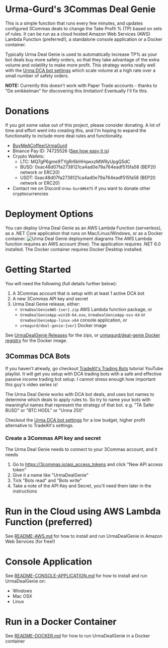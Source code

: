 # Urma-Gurd's 3Commas Deal Genie
This is a simple function that runs every few minutes, and updates configured 3Commas deals to change the Take Profit % (TP) based on sets of rules.  It can be run as a cloud hosted Amazon Web Services (AWS) Lambda Function (preferred!), a standalone console application or a Docker container.

Typically Urma Deal Genie is used to automatically increase TP% as your bot deals buy more safety orders, so that they take advantage of the extra volume and volatility to make more profit. This strategy works really well with the [Urma DCA bot settings](docs/UrmaBotSettings.md) which scale volume at a high rate over a small number of safety orders. 

**NOTE:** Currently this doesn't work with Paper Trade accounts - thanks to "De smikkelman" for discovering this limitation! Eventually I'll fix this.

# Donations
If you got some value out of this project, please consider donating. A lot of time and effort went into creating this, and I'm hoping to expand the functionality to include more deal rules and functionality.
- [BuyMeACoffee/UrmaGurd](https://www.buymeacoffee.com/UrmaGurd)
- Binance Pay ID: 74725526 ([See how easy it is](https://www.binance.com/en/support/faq/b3fa3ae045b9429084203c3a4ff1362f))
- Crypto Wallets:
  - LTC: MQ7gP6gme9TYgRr6kHHqwxzMWRyUpgQ5dC
  - BUSD: 0xac48d07fa2738121ca4ad0e79a764eadf515fa58	(BEP20 network or ERC20)
  - USDT: 0xac48d07fa2738121ca4ad0e79a764eadf515fa58	(BEP20 network or ERC20)
- Contact me on Discord `Urma-Gurd#6475` if you want to donate other cryptocurrencies

# Deployment Options
You can deploy Urma Deal Genie as an AWS Lambda Function (serverless), as a .NET Core application that runs on Mac/Linux/Windows, or as a Docker container.
![Urma Deal Genie deployment diagrams](https://user-images.githubusercontent.com/13062477/147111837-617c9ed1-47a8-43ef-a338-c40e96e5d582.png)
The AWS Lambda function requires an AWS account (free). The application requires .NET 6.0 installed. The Docker container requires Docker Desktop installed. 

# Getting Started
You will need the following (full details further below):
1. A 3Commas account that is setup with at least 1 active DCA bot
1. A new 3Commas API key and secret
1. Urma Deal Genie release, either:
   - `UrmaDealGenieAWS-{ver}.zip` AWS Lambda function package, or
   - `UrmaDealGenieApp-win10-64.exe`, `UrmaDealGenieApp-osx-64` or `UrmaDealGenieApp-linux-x64` console application, or
   - `urmagurd/deal-genie:{ver}` Docker image

See [UrmaDealGenie Releases](https://github.com/UrmaGurd/UrmaDealGenie/releases) for the zips, or [urmagurd/deal-genie Docker registry](https://hub.docker.com/repository/docker/urmagurd/deal-genie) for the Docker image.

## 3Commas DCA Bots
If you haven't already, go checkout [TradeAlt's Trading Bots](https://youtu.be/ziy-9yYTrbc) tutorial YouTube playlist. It will get you setup with DCA trading bots with a safe and effective passive income trading bot setup. I cannot stress enough how important this guy's video series is! 

The Urma Deal Genie works with DCA bot deals, and uses bot names to determine which deals to apply rules to. So try to name your bots with meaningful names that represent the strategy of that bot. e.g. "TA Safer BUSD" or "BTC HODL" or "Urma 250"

Checkout the [Urma DCA bot settings](docs/UrmaBotSettings.md) for a low budget, higher profit alternative to TradeAlt's settings.

### Create a 3Commas API key and secret
The Urma Deal Genie needs to connect to your 3Commas account, and it needs 
1. Go to https://3commas.io/api_access_tokens and click "New API access token" 
1. Give it a name like "UrmaDealGenie"
1. Tick "Bots read" and "Bots write"
1. Take a note of the API Key and Secret, you'll need them later in the instructions

# Run in the Cloud using AWS Lambda Function (preferred)
See [README-AWS.md](./docs/README-AWS.md) for how to install and run UrmaDealGenie in Amazon Web Services (for free!)

# Console Application
See [README-CONSOLE-APPLICATION.md](./docs/README.CONSOLE-APPLICATION.md) for how to install and run UrmaDealGenie on:
- Windows 
- Mac OSX
- Linux

# Run in a Docker Container
See [README-DOCKER.md](./docs/README-DOCKER.md) for how to run UrmaDealGenie in a Docker container

